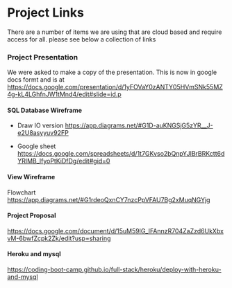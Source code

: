 # Project Links

There are a number of items we are using that are cloud based and require access for all. please see below a collection of links

### Project Presentation
We were asked to make a copy of the presentation. This is now in google docs formt and is at
https://docs.google.com/presentation/d/1yFOVaY0zANTY05HVmSNk55MZ4g-kL4LGhfnJW1tMnd4/edit#slide=id.p

#### SQL Database Wireframe
- Draw IO version
https://app.diagrams.net/#G1D-auKNGSjG5zYR__J-e2U8asyyuv92FP

- Google sheet
https://docs.google.com/spreadsheets/d/1t7GKvso2bQnpYJlBrBRKctt6dYRlMB_lfyoPtKiDfDg/edit#gid=0

#### View Wireframe
Flowchart https://app.diagrams.net/#G1rdeoQxnCY7nzcPpVFAU7Bg2xMuqNGYjg


#### Project Proposal
https://docs.google.com/document/d/15uM59lG_IFAnnzR704ZaZzd6UkXbxvM-6bwfZcpk2Zk/edit?usp=sharing

#### Heroku and mysql
https://coding-boot-camp.github.io/full-stack/heroku/deploy-with-heroku-and-mysql

